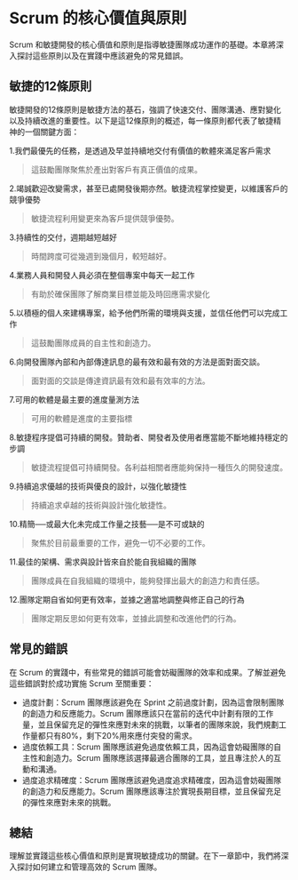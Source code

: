 
# Scrum 的核心價值與原則

Scrum 和敏捷開發的核心價值和原則是指導敏捷團隊成功運作的基礎。本章將深入探討這些原則以及在實踐中應該避免的常見錯誤。

## 敏捷的12條原則

敏捷開發的12條原則是敏捷方法的基石，強調了快速交付、團隊溝通、應對變化以及持續改進的重要性。以下是這12條原則的概述，每一條原則都代表了敏捷精神的一個關鍵方面：

1.我們最優先的任務，是透過及早並持續地交付有價值的軟體來滿足客戶需求
> 這鼓勵團隊聚焦於產出對客戶有真正價值的成果。

2.竭誠歡迎改變需求，甚至已處開發後期亦然。敏捷流程掌控變更，以維護客戶的競爭優勢
> 敏捷流程利用變更來為客戶提供競爭優勢。


3.持續性的交付，週期越短越好
> 時間跨度可從幾週到幾個月，較短越好。


4.業務人員和開發人員必須在整個專案中每天一起工作
> 有助於確保團隊了解商業目標並能及時回應需求變化


5.以積極的個人來建構專案，給予他們所需的環境與支援，並信任他們可以完成工作
> 這鼓勵團隊成員的自主性和創造力。


6.向開發團隊內部和內部傳達訊息的最有效和最有效的方法是面對面交談。
> 面對面的交談是傳達資訊最有效和最有效率的方法。

7.可用的軟體是最主要的進度量測方法
> 可用的軟體是進度的主要指標

8.敏捷程序提倡可持續的開發。贊助者、開發者及使用者應當能不斷地維持穩定的步調
> 敏捷流程提倡可持續開發。各利益相關者應能夠保持一種恆久的開發速度。

9.持續追求優越的技術與優良的設計，以強化敏捷性
> 持續追求卓越的技術與設計強化敏捷性。

10.精簡──或最大化未完成工作量之技藝──是不可或缺的
> 聚焦於目前最重要的工作，避免一切不必要的工作。

11.最佳的架構、需求與設計皆來自於能自我組織的團隊
> 團隊成員在自我組織的環境中，能夠發揮出最大的創造力和責任感。

12.團隊定期自省如何更有效率，並據之適當地調整與修正自己的行為
> 團隊定期反思如何更有效率，並據此調整和改進他們的行為。

## 常見的錯誤

在 Scrum 的實踐中，有些常見的錯誤可能會妨礙團隊的效率和成果。了解並避免這些錯誤對於成功實施 Scrum 至關重要：

* 過度計劃：Scrum 團隊應該避免在 Sprint 之前過度計劃，因為這會限制團隊的創造力和反應能力。Scrum 團隊應該只在當前的迭代中計劃有限的工作量，並且保留充足的彈性來應對未來的挑戰，以筆者的團隊來說，我們規劃工作量都只有80%，剩下20%用來應付突發的需求。
* 過度依賴工具：Scrum 團隊應該避免過度依賴工具，因為這會妨礙團隊的自主性和創造力。Scrum 團隊應該選擇最適合團隊的工具，並且專注於人的互動和溝通。
* 過度追求精確度：Scrum 團隊應該避免過度追求精確度，因為這會妨礙團隊的創造力和反應能力。Scrum 團隊應該專注於實現長期目標，並且保留充足的彈性來應對未來的挑戰。

## 總結

理解並實踐這些核心價值和原則是實現敏捷成功的關鍵。在下一章節中，我們將深入探討如何建立和管理高效的 Scrum 團隊。




